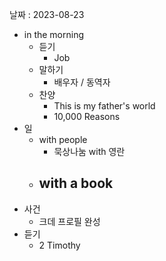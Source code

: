 날짜 : 2023-08-23
- in the morning
	- 듣기
		- Job
	- 말하기
		-  배우자 / 동역자 
	- 찬양
		- This is my father's world
		- 10,000 Reasons
- 일
	- with people
		- 묵상나눔 with 영란
	- with a book
		- 
- 사건
	- 크데 프로필 완성
- 듣기
	- 2 Timothy
